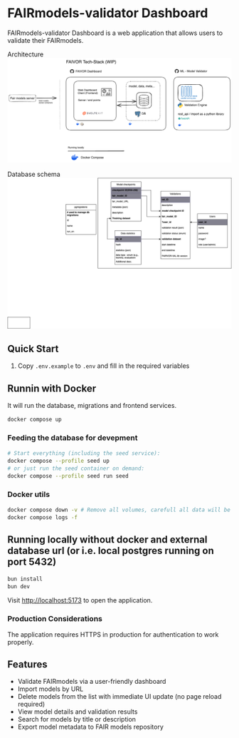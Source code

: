 # FAIRmodels-validator Dashboard

FAIRmodels-validator Dashboard is a web application that allows users to validate their FAIRmodels.

Architecture
![techstack](./docs/techstack.excalidraw.png)

Database schema
![database](./docs/db-schema.drawio.png)

## Quick Start
1. Copy `.env.example` to `.env` and fill in the required variables

## Runnin with Docker
It will run the database, migrations and frontend services.
```bash
docker compose up
```
### Feeding the database for devepment
```bash
# Start everything (including the seed service):
docker compose --profile seed up
# or just run the seed container on demand:
docker compose --profile seed run seed
```

### Docker utils
```bash
docker compose down -v # Remove all volumes, carefull all data will be lost.
docker compose logs -f
```


## Running locally without docker and external database url (or i.e. local postgres running on port 5432)
```bash
bun install
bun dev
```

Visit [http://localhost:5173](http://localhost:5173) to open the application.


### Production Considerations

The application requires HTTPS in production for authentication to work properly.

## Features

- Validate FAIRmodels via a user-friendly dashboard
- Import models by URL
- Delete models from the list with immediate UI update (no page reload required)
- View model details and validation results
- Search for models by title or description
- Export model metadata to FAIR models repository